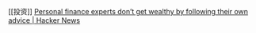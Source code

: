 [[投资]]
[Personal finance experts don’t get wealthy by following their own advice | Hacker News](https://news.ycombinator.com/item?id=28347321)